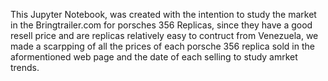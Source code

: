 This Jupyter Notebook, was created with the intention to study the market in the Bringtrailer.com for porsches 356 Replicas,
since they have a good resell price and are replicas relatively easy to contruct from Venezuela, 
we made a scarpping of all the prices of each porsche 356 replica sold in the aformentioned web page and the date of each selling to study amrket trends.
